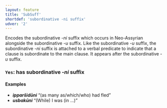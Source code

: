 ```yaml
---
layout: feature
title: 'SubSuff'
shortdef: 'subordinative -ni suffix'
udver: '2'
---
```


Encodes the subordinative -_ni_ suffix which occurs in Neo-Assyrian alongside the subordinative -_u_ suffix. Like the subordinative -_u_ suffix, the subordinative -_ni_ suffix is attached to a verbal predicate to indicate that a clause is subordinate to the main clause. It appears after the subordinative -_u_ suffix.

### <a name="Yes">`Yes`</a>: has subordinative -_ni_ suffix

#### Examples
* _<b>ipparšidūni</b>_ “(as many as/which/who) had fled”
* _<b>usbakūni</b>_ “(While) I was (in …)”
<!-- Interlanguage links updated Ne 5. května 2024, 18:20:23 CEST -->
